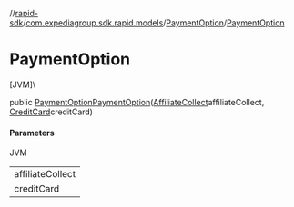 //[rapid-sdk](../../../index.md)/[com.expediagroup.sdk.rapid.models](../index.md)/[PaymentOption](index.md)/[PaymentOption](-payment-option.md)

# PaymentOption

[JVM]\

public [PaymentOption](index.md)[PaymentOption](-payment-option.md)([AffiliateCollect](../-affiliate-collect/index.md)affiliateCollect, [CreditCard](../-credit-card/index.md)creditCard)

#### Parameters

JVM

| |
|---|
| affiliateCollect |
| creditCard |
